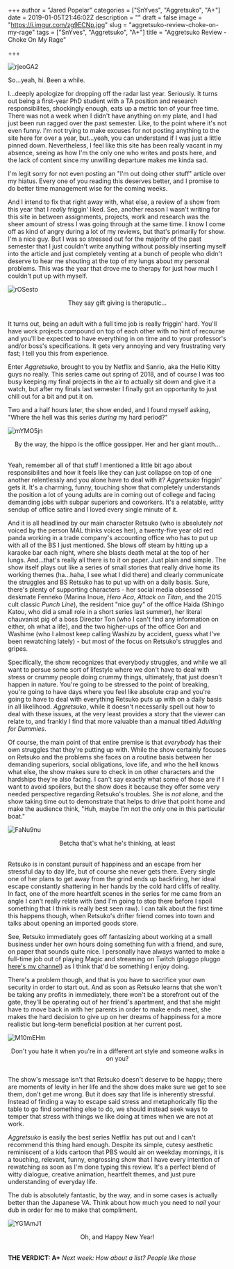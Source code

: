 +++
author = "Jared Popelar"
categories = ["SnYves", "Aggretsuko", "A+"]
date = 2019-01-05T21:46:02Z
description = ""
draft = false
image = "https://i.imgur.com/zg9ECNp.jpg"
slug = "aggretsuko-review-choke-on-my-rage"
tags = ["SnYves", "Aggretsuko", "A+"]
title = "Aggretsuko Review - Choke On My Rage"

+++


![rjeoGA2](https://i.imgur.com/rjeoGA2.jpg)

So...yeah, hi. Been a while.

I...deeply apologize for dropping off the radar last year. Seriously. It turns out being a first-year PhD student with a TA position and research responsibilites, shockingly enough, eats up a metric ton of your free time. There was not a week when I didn't have anything on my plate, and I had just been run ragged over the past semester. Like, to the point where it's not even funny. I'm not trying to make excuses for not posting anything to the site here for over a year, but...yeah, you can understand if I was just a little pinned down. Nevertheless, I feel like this site has been really vacant in my absence, seeing as how I'm the only one who writes and posts here, and the lack of content since my unwilling departure makes me kinda sad. 

I'm legit sorry for not even posting an "I'm out doing other stuff" article over my hiatus. Every one of you reading this deserves better, and I promise to do better time management wise for the coming weeks. 

And I intend to fix that right away with, what else, a review of a show from this year that I *really* friggin' liked. See, another reason I wasn't writing for this site in between assignments, projects, work and research was the sheer amount of stress I was going through at the same time. I know I come off as kind of angry during a lot of my reviews, but that's primarily for show. I'm a nice guy. But I was so stressed out for the majority of the past semester that I just couldn't write anything without possibly inserting myself into the article and just completely venting at a bunch of people who didn't deserve to hear me shouting at the top of my lungs about my personal problems. This was the year that drove me to therapy for just how much I couldn't put up with myself.

![rOSesto](https://i.imgur.com/rOSesto.jpg)
<center>They say gift giving is theraputic...</center>
<br>

It turns out, being an adult with a full time job is really friggin' hard. You'll have work projects compound on top of each other with no hint of recourse and you'll be expected to have everything in on time and to your professor's and/or boss's specifications. It gets very annoying and very frustrating very fast; I tell you this from experience.

Enter *Aggretsuko*, brought to you by Netflix and Sanrio, aka the Hello Kitty guys no really. This series came out spring of 2018, and of course I was too busy keeping my final projects in the air to actually sit down and give it a watch, but after my finals last semester I finally got an opportunity to just chill out for a bit and put it on. 

Two and a half hours later, the show ended, and I found myself asking, "Where the hell was this series *during* my hard period?"

![mYMO5jn](https://i.imgur.com/mYMO5jn.png)
<center>By the way, the hippo is the office gossipper. Her and her giant mouth...</center>
<br>

Yeah, remember all of that stuff I mentioned a little bit ago about responsibilites and how it feels like they can just collapse on top of one another relentlessly and you alone have to deal with it? *Aggretsuko* friggin' gets it. It's a charming, funny, touching show that completely understands the position a lot of young adults are in coming out of college and facing demanding jobs with subpar superiors and coworkers. It's a relatable, witty sendup of office satire and I loved every single minute of it.

And it is all headlined by our main character Retsuko (who is absolutely *not* voiced by the person MAL thinks voices her), a twenty-five year old red panda working in a trade company's accounting office who has to put up with all of the BS I just mentioned. She blows off steam by hitting up a karaoke bar each night, where she blasts death metal at the top of her lungs. And...that's really all there is to it on paper. Just plain and simple. The show itself plays out like a series of small stories that really drive home its working themes (ha...haha, I see what I did there) and clearly communicate the struggles and BS Retsuko has to put up with on a daily basis. Sure, there's plenty of supporting characters - her social media obsessed deskmate Fenneko (Marina Inoue, *Hero Aca*, *Attack on Titan*, and the 2015 cult classic *Punch Line*), the resident "nice guy" of the office Haida (Shingo Katou, who did a small role in a short series last summer), her literal chauvanist pig of a boss Director Ton (who I can't find any information on either, oh what a life), and the two higher-ups of the office Gori and Washime (who I almost keep calling Washizu by accident, guess what I've been rewatching lately) - but most of the focus on Retsuko's struggles and gripes. 

Specifically, the show recognizes that everybody struggles, and while we all want to persue some sort of lifestyle where we don't have to deal with stress or crummy people doing crummy things, ultimately, that just doesn't happen in nature. You're going to be stressed to the point of breaking, you're going to have days where you feel like absolute crap and you're going to have to deal with everything Retsuko puts up with on a daily basis in all likelihood. *Aggretsuko*, while it doesn't necessarily spell out how to deal with these issues, at the very least provides a story that the viewer can relate to, and frankly I find that more valuable than a manual titled *Adulting for Dummies*. 

Of course, the main point of that entire premise is that *everybody* has their own struggles that they're putting up with. While the show certainly focuses on Retsuko and the problems she faces on a routine basis between her demanding superiors, social obligations, love life, and who the hell knows what else, the show makes sure to check in on other characters and the hardships they're also facing. I can't say exactly what some of those are if I want to avoid spoilers, but the show does it because they offer some very needed perspective regarding Retsuko's troubles. She is *not* alone, and the show taking time out to demonstrate that helps to drive that point home and make the audience think, "Huh, maybe I'm not the only one in this particular boat."

![FaNu9nu](https://i.imgur.com/FaNu9nu.jpg)
<center>Betcha that's what he's thinking, at least</center>
<br>

Retsuko is in constant pursuit of happiness and an escape from her stressful day to day life, but of course she never gets there. Every single one of her plans to get away from the grind ends up backfiring, her ideal escape constantly shattering in her hands by the cold hard cliffs of reality. In fact, one of the more heartfelt scenes in the series for me came from an angle I can't really relate with (and I'm going to stop there before I spoil something that I think is really best seen raw). I can talk about the first time this happens though, when Retsuko's drifter friend comes into town and talks about opening an imported goods store.

See, Retsuko immediately goes off fantasizing about working at a small business under her own hours doing something fun with a friend, and sure, on paper that sounds quite nice. I personally have always wanted to make a full-time job out of playing Magic and streaming on Twitch (pluggo pluggo [here's my channel](https://www.twitch.tv/wildsnivy)) as I think that'd be something I enjoy doing. 

There's a problem though, and that is you have to sacrifice your own security in order to start out. And as soon as Retsuko learns that she won't be taking any profits in immediately, there won't be a storefront out of the gate, they'll be operating out of her friend's apartment, and that she might have to move back in with her parents in order to make ends meet, she makes the hard decision to give up on her dreams of happiness for a more realistic but long-term beneficial position at her current post. 

![M10mEHm](https://i.imgur.com/M10mEHm.png)
<center>Don't you hate it when you're in a different art style and someone walks in on you?</center>
<br>

The show's message isn't that Retsuko doesn't deserve to be happy; there are moments of levity in her life and the show does make sure we get to see them, don't get me wrong. But it does say that life is inherently stressful. Instead of finding a way to escape said stress and metaphorically flip the table to go find something else to do, we should instead seek ways to temper that stress with things we like doing at times when we are not at work. 

*Aggretsuko* is easily the best series Netflix has put out and I can't recommend this thing hard enough. Despite its simple, cutesy aesthetic reminiscent of a kids cartoon that PBS would air on weekday mornings, it is a touching, relevant, funny, engrossing show that I have every intention of rewatching as soon as I'm done typing this review. It's a perfect blend of witty dialogue, creative animation, heartfelt themes, and just pure understanding of everyday life. 

The dub is absolutely fantastic, by the way, and in some cases is actually better than the Japanese VA. Think about how much you need to *nail* your dub in order for me to make that compliment.

![YG1AmJ1](https://i.imgur.com/YG1AmJ1.jpg)
<center>Oh, and Happy New Year!</center>
<br>

**THE VERDICT: A+**
*Next week: How about a list? People like those*



